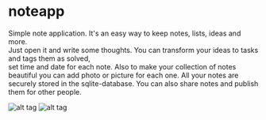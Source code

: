 # noteapp
Simple note application. 
It's an easy way to keep notes, lists, ideas and more.  
Just open it and write some thoughts. You can transform your ideas to tasks and tags them as solved,  
set time and date for each note. Also to make your collection of notes beautiful you can add photo or picture for each one. 
All your notes are securely stored in the sqlite-database.
You can also share notes and publish them for other people.

![alt tag](http://s50.radikal.ru/i129/1607/ad/bafd0c046f6e.png "Description goes here")
![alt tag](http://s016.radikal.ru/i336/1607/2b/303812a4eeb3.png "Description goes here")
